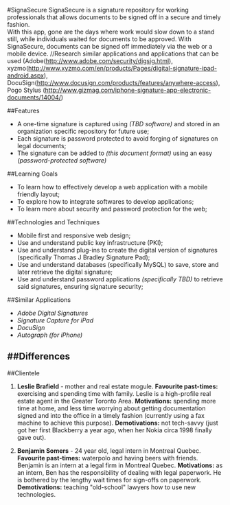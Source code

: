 #SignaSecure
SignaSecure is a signature repository for working professionals that allows documents to be signed off in a secure and timely fashion.  
With this app, gone are the days where work would slow down to a stand still, while individuals waited for documents to be approved. 
With SignaSecure, documents can be signed off immediately via the web or a mobile device.
//Research similar applications and applications that can be used (Adobe(http://www.adobe.com/security/digsig.html), xyzmo(http://www.xyzmo.com/en/products/Pages/digital-signature-ipad-android.aspx), DocuSign(http://www.docusign.com/products/features/anywhere-access), Pogo Stylus (http://www.gizmag.com/iphone-signature-app-electronic-documents/14004/)

##Features 
- A one-time signature is captured using *(TBD software)* and stored in an organization specific repository for future use;
- Each signature is password protected to avoid forging of signatures on legal documents;
- The signature can be added to *(this document format)* using an easy *(password-protected software)*

##Learning Goals
- To learn how to effectively develop a web application with a mobile friendly layout;
- To explore how to integrate softwares to develop applications;
- To learn more about security and password protection for the web;

##Technologies and Techniques 
- Mobile first and responsive web design;
- Use and understand public key infrastructure (PKI);
- Use and understand plug-ins to create the digital version of signatures (specifically Thomas J Bradley Signature Pad);
- Use and understand databases (specifically MySQL) to save, store and later retrieve the digital signature;
- Use and understand password applications *(specifically TBD)* to retrieve said signatures, ensuring signature security; 

##Similar Applications
- *Adobe Digital Signatures* 
- *Signature Capture for iPad*
- *DocuSign*
- *Autograph (for iPhone)*

##Differences
- 

##Clientele 
1. **Leslie Brafield** - mother and real estate mogule. 
**Favourite past-times:** exercising and spending time with family.
Leslie is a high-profile real estate agent in the Greater Toronto Area. 
**Motivations:** spending more time at home, and less time worrying about getting documentation signed and into the office in a timely fashion (currently using a fax machine to achieve this purpose). 
**Demotivations:** not tech-savvy (just got her first Blackberry a year ago, when her Nokia circa 1998 finally gave out).

2. **Benjamin Somers** - 24 year old, legal intern in Montreal Quebec. 
**Favourite past-times:** waterpolo and having beers with friends.
Benjamin is an intern at a legal firm in Montreal Quebec.
**Motivations:** as an intern, Ben has the responsibility of dealing with legal paperwork. He is bothered by the lengthy wait times for sign-offs on paperwork.
**Demotivations:** teaching "old-school" lawyers how to use new technologies.
